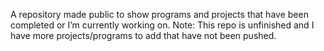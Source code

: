 A repository made public to show programs and projects that have been completed or I’m currently working on. 
Note: This repo is unfinished and I have more projects/programs to add that have not been pushed.




